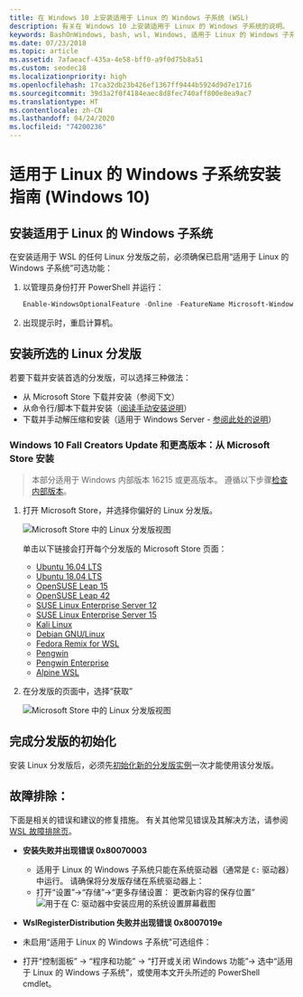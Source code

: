 ```yaml
---
title: 在 Windows 10 上安装适用于 Linux 的 Windows 子系统 (WSL)
description: 有关在 Windows 10 上安装适用于 Linux 的 Windows 子系统的说明。
keywords: BashOnWindows, bash, wsl, Windows, 适用于 Linux 的 Windows 子系统, windowssubsystem, ubuntu, debian, suse, Windows 10, 安装
ms.date: 07/23/2018
ms.topic: article
ms.assetid: 7afaeacf-435a-4e58-bff0-a9f0d75b8a51
ms.custom: seodec18
ms.localizationpriority: high
ms.openlocfilehash: 17ca32db23b426ef1367ff9444b5924d9d7e1716
ms.sourcegitcommit: 39d3a2f0f4184eaec8d8fec740aff800e8ea9ac7
ms.translationtype: HT
ms.contentlocale: zh-CN
ms.lasthandoff: 04/24/2020
ms.locfileid: "74200236"
---
```

# <a name="windows-subsystem-for-linux-installation-guide-for-windows-10"></a>适用于 Linux 的 Windows 子系统安装指南 (Windows 10)

## <a name="install-the-windows-subsystem-for-linux"></a>安装适用于 Linux 的 Windows 子系统

在安装适用于 WSL 的任何 Linux 分发版之前，必须确保已启用“适用于 Linux 的 Windows 子系统”可选功能：

1. 以管理员身份打开 PowerShell 并运行：
    ```powershell
    Enable-WindowsOptionalFeature -Online -FeatureName Microsoft-Windows-Subsystem-Linux
    ```

2. 出现提示时，重启计算机。

## <a name="install-your-linux-distribution-of-choice"></a>安装所选的 Linux 分发版
若要下载并安装首选的分发版，可以选择三种做法：
* 从 Microsoft Store 下载并安装（参阅下文）
* 从命令行/脚本下载并安装（[阅读手动安装说明](install-manual.md)）
* 下载并手动解压缩和安装（适用于 Windows Server - [参阅此处的说明](install-on-server.md)）

### <a name="windows-10-fall-creators-update-and-later-install-from-the-microsoft-store"></a>Windows 10 Fall Creators Update 和更高版本：从 Microsoft Store 安装

> 本部分适用于 Windows 内部版本 16215 或更高版本。  遵循以下步骤[检查内部版本](troubleshooting.md#check-your-build-number)。 

1. 打开 Microsoft Store，并选择你偏好的 Linux 分发版。

    ![Microsoft Store 中的 Linux 分发版视图](media/store.png)

    单击以下链接会打开每个分发版的 Microsoft Store 页面：

    * [Ubuntu 16.04 LTS](https://www.microsoft.com/store/apps/9pjn388hp8c9)
    * [Ubuntu 18.04 LTS](https://www.microsoft.com/store/apps/9N9TNGVNDL3Q)
    * [OpenSUSE Leap 15](https://www.microsoft.com/store/apps/9n1tb6fpvj8c)
    * [OpenSUSE Leap 42](https://www.microsoft.com/store/apps/9njvjts82tjx)
    * [SUSE Linux Enterprise Server 12](https://www.microsoft.com/store/apps/9p32mwbh6cns)
    * [SUSE Linux Enterprise Server 15](https://www.microsoft.com/store/apps/9pmw35d7fnlx)
    * [Kali Linux](https://www.microsoft.com/store/apps/9PKR34TNCV07)
    * [Debian GNU/Linux](https://www.microsoft.com/store/apps/9MSVKQC78PK6)
    * [Fedora Remix for WSL](https://www.microsoft.com/store/apps/9n6gdm4k2hnc)
    * [Pengwin](https://www.microsoft.com/store/apps/9NV1GV1PXZ6P)
    * [Pengwin Enterprise](https://www.microsoft.com/store/apps/9N8LP0X93VCP)
    * [Alpine WSL](https://www.microsoft.com/store/apps/9p804crf0395)

1. 在分发版的页面中，选择“获取”

    ![Microsoft Store 中的 Linux 分发版视图](media/UbuntuStore.png)

## <a name="complete-initialization-of-your-distro"></a>完成分发版的初始化
安装 Linux 分发版后，必须先[初始化新的分发版实例](initialize-distro.md)一次才能使用该分发版。

## <a name="troubleshooting"></a>故障排除： 

下面是相关的错误和建议的修复措施。 有关其他常见错误及其解决方法，请参阅 [WSL 故障排除页](troubleshooting.md)。

* **安装失败并出现错误 0x80070003**
    * 适用于 Linux 的 Windows 子系统只能在系统驱动器（通常是 `C:` 驱动器）中运行。 请确保将分发版存储在系统驱动器上：  
    * 打开“设置”->“存储”->“更多存储设置：    更改新内容的保存位置”
    ![用于在 C: 驱动器中安装应用的系统设置屏幕截图](media/AppStorage.png)
    
    
 * **WslRegisterDistribution 失败并出现错误 0x8007019e**   
  * 未启用“适用于 Linux 的 Windows 子系统”可选组件： 
   * 打开“控制面板” -> “程序和功能” -> “打开或关闭 Windows 功能”-> 选中“适用于 Linux 的 Windows 子系统”，或使用本文开头所述的 PowerShell cmdlet。    
